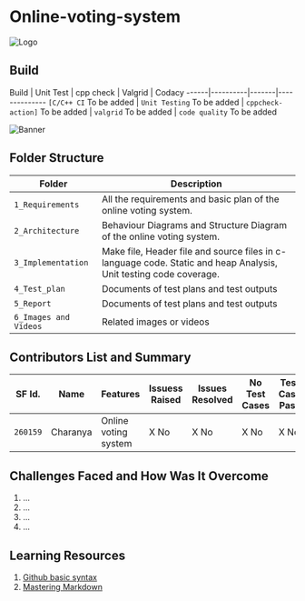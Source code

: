 # Online-voting-system

   ![Logo](https://media.istockphoto.com/vectors/online-or-electronic-voting-icon-concept-vector-id1145843365?s=612x612)

## Build

Build | Unit Test | cpp check | Valgrid | Codacy
------|----------|-------|--------------
`[C/C++ CI` To be added | `Unit Testing` To be added | `cppcheck-action]` To be added | `valgrid` To be added | `code quality` To be added

![Banner](https://image.shutterstock.com/z/stock-vector-online-voting-mini-people-concept-flat-vector-illustration-with-computer-screen-voting-box-and-1222770484.jpg)

## Folder Structure
Folder             | Description
-------------------| -----------------------------------------
`1_Requirements`   | All the requirements and basic plan of the online voting system.
`2_Architecture`   | Behaviour Diagrams and Structure Diagram of the online voting system.
`3_Implementation` | Make file, Header file and source files in c-language code. Static and heap Analysis, Unit testing code coverage.
`4_Test_plan`      | Documents of test plans and test outputs
`5_Report`         | Documents of test plans and test outputs
`6_Images and Videos` | Related images or videos


## Contributors List and Summary

SF Id. |  Name   |    Features    | Issuess Raised |Issues Resolved|No Test Cases|Test Case Pass
-------|---------|----------------|----------------|---------------|-------------|--------------
`260159` | Charanya | Online voting system | X No     | X No   |X No   |X No     
   

## Challenges Faced and How Was It Overcome

1. ...
2. ...
3. ...
4. ...

## Learning Resources
1. [Github basic syntax](https://docs.github.com/en/github/writing-on-github/basic-writing-and-formatting-syntax)
2. [Mastering Markdown](https://guides.github.com/features/mastering-markdown/)


